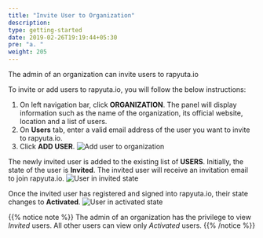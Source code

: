 ```yaml
---
title: "Invite User to Organization"
description:
type: getting-started
date: 2019-02-26T19:19:44+05:30
pre: "a. "
weight: 205
---
```

The admin of an organization can invite users to rapyuta.io

To invite or add users to rapyuta.io, you will follow the below
instructions:

1. On left navigation bar, click **ORGANIZATION**. The panel will display
   information such as the name of the organization, its official website,
   location and a list of users.
2. On **Users** tab, enter a valid email address of the user you want to
   invite to rapyuta.io.
3. Click **ADD USER**.
   ![Add user to organization](/images/getting-started/organization/add-usr-org.png?classes=border,shadow&width=50pc)

The newly invited user is added to the existing list of **USERS**. Initially,
the state of the user is **Invited**. The invited user will receive an invitation email to join rapyuta.io.
![User in invited state](/images/getting-started/organization/user-is-invited.png?classes=border,shadow&width=50pc)

Once the invited user has registered and signed into rapyuta.io, their state
changes to **Activated**.
![User in activated state](/images/getting-started/organization/invited-user-signs-in.png?classes=border,shadow&width=50pc)

{{% notice note %}}
The admin of an organization has the privilege to view *Invited* users. All other users can view only *Activated*
users.
{{% /notice %}}